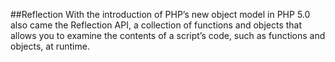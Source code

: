 ##Reflection
With the introduction of PHP’s new object model in PHP 5.0 also came the Reflection API, a collection of functions and objects that allows you to examine the contents of a script’s code, such as functions and objects, at runtime.
